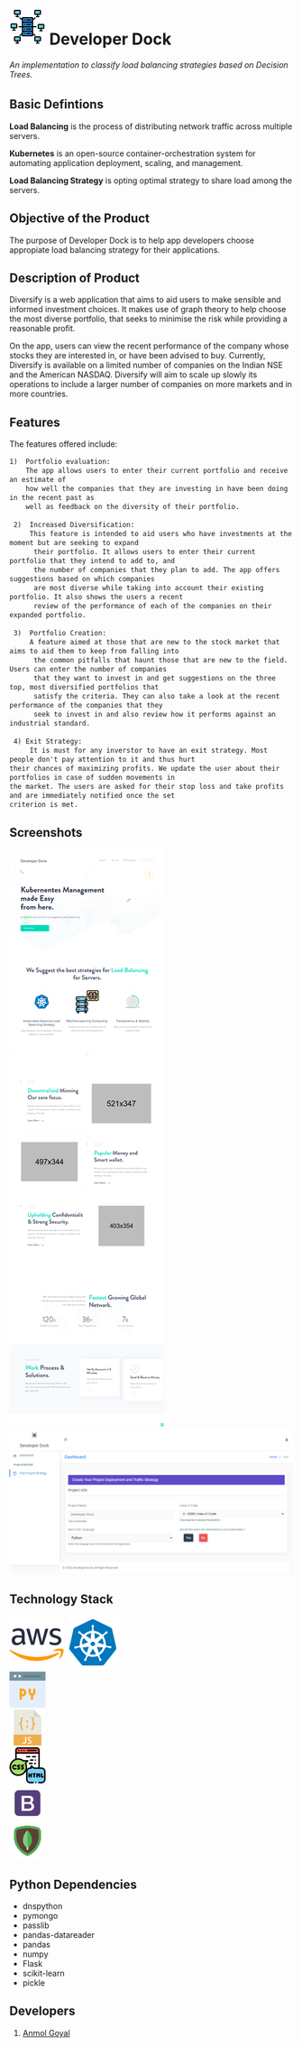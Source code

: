 # ![](https://github.com/Parizval/DeveloperDock/blob/master/enterprise.png) Developer Dock
###### An implementation to classify load balancing strategies based on Decision Trees.


## Basic Defintions 

**Load Balancing** is the process of distributing network traffic across multiple servers.

**Kubernetes** is an open-source container-orchestration system for automating application deployment, scaling, and management.

**Load Balancing Strategy** is opting optimal strategy to share  load among the servers. 


## Objective of the Product
   The purpose of Developer Dock is to help app developers choose appropiate load balancing strategy for their applications.

## Description of Product

Diversify is a web application that aims to aid users to make sensible and informed investment choices. It makes use of graph theory to help choose the most diverse portfolio, that seeks to minimise the risk while providing a reasonable profit. 

On the app, users can view the recent performance of the company whose stocks they are interested in, or have been advised to buy. 
Currently, Diversify is available on a limited number of companies on the Indian NSE and the American NASDAQ. Diversify will aim to scale up slowly its operations to include a larger number of companies on more markets and in more countries.


## Features
The features offered include:
    
    1)  Portfolio evaluation:
        The app allows users to enter their current portfolio and receive an estimate of 
        how well the companies that they are investing in have been doing in the recent past as 
        well as feedback on the diversity of their portfolio. 
     
     2)  Increased Diversification:
         This feature is intended to aid users who have investments at the moment but are seeking to expand
          their portfolio. It allows users to enter their current portfolio that they intend to add to, and
          the number of companies that they plan to add. The app offers suggestions based on which companies
          are most diverse while taking into account their existing portfolio. It also shows the users a recent 
          review of the performance of each of the companies on their expanded portfolio.
          
     3)  Portfolio Creation:
         A feature aimed at those that are new to the stock market that aims to aid them to keep from falling into
          the common pitfalls that haunt those that are new to the field. Users can enter the number of companies 
          that they want to invest in and get suggestions on the three top, most diversified portfolios that 
          satisfy the criteria. They can also take a look at the recent performance of the companies that they 
          seek to invest in and also review how it performs against an industrial standard.
          
     4) Exit Strategy:
         It is must for any inverstor to have an exit strategy. Most people don't pay attention to it and thus hurt                               their chances of maximizing profits. We update the user about their portfolios in case of sudden movements in                           the market. The users are asked for their stop loss and take profits and are immediately notified once the set                           criterion is met.

## Screenshots
![](https://github.com/Parizval/DeveloperDock/blob/master/srs/screencapture-developerdock-herokuapp-2020-07-06-23_38_17.png)
![](https://github.com/Parizval/DeveloperDock/blob/master/srs/screencapture-developerdock-herokuapp-strategy-2020-07-06-23_40_26.png)

## Technology Stack

![](https://github.com/Parizval/DeveloperDock/blob/master/srs/icons8-amazon-web-services-96.png)
![](https://github.com/Parizval/DeveloperDock/blob/master/srs/icons8-kubernetes-96.png)  
![](https://github.com/Parizval/Diversify/blob/master/img/python.png)  
![](https://github.com/Parizval/Diversify/blob/master/img/javascript.png)  
![](https://github.com/Parizval/Diversify/blob/master/img/browser.png)  
![](https://github.com/Parizval/Diversify/blob/master/img/bootstrap.jpg)  
![](https://github.com/Parizval/Diversify/blob/master/img/MongoDb.png)  

## Python Dependencies

  - dnspython
  - pymongo
  - passlib
  - pandas-datareader
  - pandas
  - numpy
  - Flask
  - scikit-learn
  - pickle
  
 
## Developers

1. [Anmol Goyal](https://github.com/Parizval)

